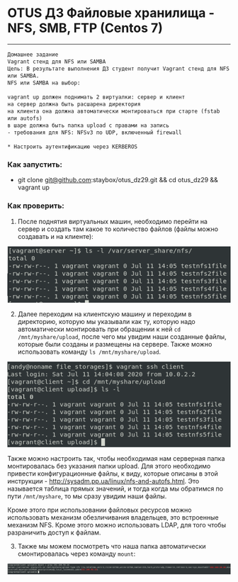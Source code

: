 # OTUS ДЗ Файловые хранилища - NFS, SMB, FTP (Centos 7)
----------------------------------------------------------------------- 

```
Домашнее задание
Vagrant стенд для NFS или SAMBA
Цель: В результате выполнения ДЗ студент получит Vagrant стенд для NFS или SAMBA.
NFS или SAMBA на выбор:

vagrant up должен поднимать 2 виртуалки: сервер и клиент
на сервер должна быть расшарена директория
на клиента она должна автоматически монтироваться при старте (fstab или autofs)
в шаре должна быть папка upload с правами на запись
- требования для NFS: NFSv3 по UDP, включенный firewall

* Настроить аутентификацию через KERBEROS 
```

### Как запустить:
- git clone git@github.com:staybox/otus_dz29.git && cd otus_dz29 && vagrant up

### Как проверить:

1. После поднятия виртуальных машин, необходимо перейти на сервер и создать там какое то количество файлов (файлы можно создавать и на клиенте):

![Image 1](https://raw.githubusercontent.com/staybox/otus_dz29/master/screenshots/filesnfsshare.png)

2. Далее переходим на клиентскую машину и переходим в директорию, которую мы указывали как ту, которую надо автоматически монтировать при обращении к ней ```cd /mnt/myshare/upload```, после чего мы увидим наши созданные файлы, которые были созданы и размещены на сервере. Также можно использовать команду ```ls /mnt/myshare/upload```.

![Image 2](https://raw.githubusercontent.com/staybox/otus_dz29/master/screenshots/clientnfs.png)

Также можно настроить так, чтобы необходимая нам серверная папка монтировалась без указания папки upload. Для этого необходимо привести конфигурационные файлы, к виду, которые описаны в этой инструкции - http://sysadm.pp.ua/linux/nfs-and-autofs.html. Это называется таблица прямых значений, и тогда когда мы обратимся по пути ```/mnt/myshare```, то мы сразу увидим наши файлы.

Кроме этого при использовании файловых ресурсов можно использовать механизм обезличивания владельцев, это встроенные механизм NFS. Кроме этого можно использовать LDAP, для того чтобы разраничить доступ к файлам.

3. Также мы можем посмотреть что наша папка автоматически смонтировалась через команду ```mount```:

![Image 3](https://raw.githubusercontent.com/staybox/otus_dz29/master/screenshots/mountfs.png)

